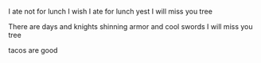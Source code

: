 I ate not for lunch
I wish I ate for lunch yest
I will miss you tree

There are days and knights
shinning armor and cool swords
I will miss you tree

tacos are good
